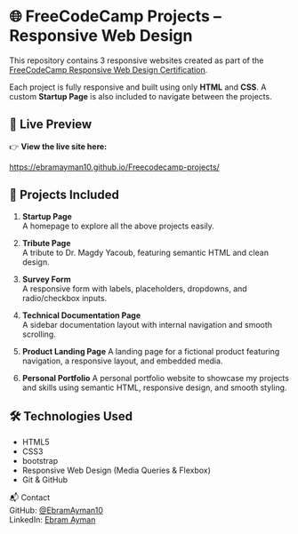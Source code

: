 # 🌐 FreeCodeCamp Projects – Responsive Web Design

This repository contains 3 responsive websites created as part of the [FreeCodeCamp Responsive Web Design Certification](https://www.freecodecamp.org/).

Each project is fully responsive and built using only **HTML** and **CSS**. A custom **Startup Page** is also included to navigate between the projects.

## 🚀 Live Preview

👉 **View the live site here:**  

https://ebramayman10.github.io/Freecodecamp-projects/

## 📁 Projects Included

1. **Startup Page**  
   A homepage to explore all the above projects easily.
2. **Tribute Page**  
   A tribute to Dr. Magdy Yacoub, featuring semantic HTML and clean design.

3. **Survey Form**  
   A responsive form with labels, placeholders, dropdowns, and radio/checkbox inputs.

4. **Technical Documentation Page**  
   A sidebar documentation layout with internal navigation and smooth scrolling.

5. **Product Landing Page**
   A landing page for a fictional product featuring navigation, a responsive layout, and embedded media.
   
6. **Personal Portfolio**
   A personal portfolio website to showcase my projects and skills using semantic HTML, responsive design, and smooth styling.  

## 🛠️ Technologies Used

- HTML5  
- CSS3
- bootstrap
- Responsive Web Design (Media Queries & Flexbox)  
- Git & GitHub

📬 Contact
<br>
GitHub: <a href="https://github.com/EbramAyman10">@EbramAyman10</a>
<br>
LinkedIn: <a href="https://www.linkedin.com/in/ebram-ayman-3082a92b2/">Ebram Ayman</a>

